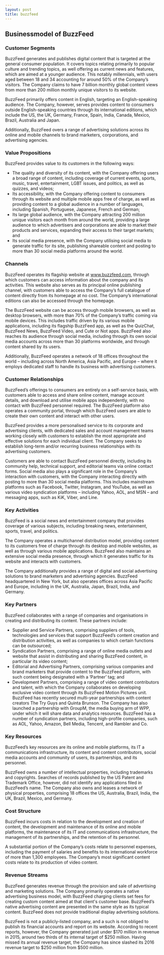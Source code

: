 ```yaml
---
layout: post
title: buzzfeed
---
```


Businessmodel of BuzzFeed
--------------------------

### Customer Segments

BuzzFeed generates and publishes digital content that is targeted at the general consumer population. It covers topics relating primarily to popular culture and trending topics, as well offering as current news and features, which are aimed at a younger audience. This notably millennials, with users aged between 18 and 34 accounting for around 50% of the Company’s visitors. The Company claims to have 7 billion monthly global content views from more than 200 million monthly unique visitors to its website.

BuzzFeed primarily offers content in English, targeting an English-speaking audience. The Company, however, serves provides content to consumers outside English-speaking countries through its international editions, which include the US, the UK, Germany, France, Spain, India, Canada, Mexico, Brazil, Australia and Japan.

Additionally, BuzzFeed overs a range of advertising solutions across its online and mobile channels to brand marketers, corporations, and advertising agencies.

### Value Propositions

BuzzFeed provides value to its customers in the following ways:

 * The quality and diversity of its content, with the Company offering users a broad range of content, including coverage of current events, sports, music, travel, entertainment, LGBT issues, and politics, as well as quizzes, and videos;
* Its accessibility, with the Company offering content to consumers through its website and multiple mobile apps free of charge, as well as providing content to a global audience in a number of languages, including Spanish, Portuguese, Japanese, French and German;
* Its large global audience, with the Company attracting 200 million unique visitors each month from around the world, providing a large audience to which advertisers and corporations are able to market their products and services, expanding their access to their target markets; and
* Its social media presence, with the Company utilising social media to generate traffic for its site, publishing shareable content and posting to more than 30 social media platforms around the world.
 ### Channels

BuzzFeed operates its flagship website at www.buzzfeed.com, through which customers can access information about the company and its activities. This website also serves as its principal online publishing channel, with customers able to access the Company’s full catalogue of content directly from its homepage at no cost. The Company’s international editions can also be accessed through the homepage.

The BuzzFeed website can be access through mobile browsers, as well as desktop browsers, with more than 70% of the Company’s traffic coming via mobile devices. This includes traffic driven by its various mobile applications, including its flagship BuzzFeed app, as well as the QuizChat, BuzzFeed News, BuzzFeed Video, and Cute or Not apps. BuzzFeed also reaches its audience through social media, including through its own social media accounts across more than 30 platforms worldwide, and through content shared by its users.

Additionally, BuzzFeed operates a network of 18 offices throughout the world – including across North America, Asia Pacific, and Europe – where it employs dedicated staff to handle its business with advertising customers.

### Customer Relationships

BuzzFeed’s offerings to consumers are entirely on a self-service basis, with customers able to access and share online content, manage account details, and download and utilise mobile apps independently, with no contact with BuzzFeed personnel required. The BuzzFeed platform also operates a community portal, through which BuzzFeed users are able to create their own content and interact with other users.

BuzzFeed provides a more personalised service to its corporate and advertising clients, with dedicated sales and account management teams working closely with customers to establish the most appropriate and effective solutions for each individual client. The Company seeks to establish long-term and/or recurring business relationships with its advertising customers.

Customers are able to contact BuzzFeed personnel directly, including its community help, technical support, and editorial teams via online contact forms. Social media also plays a significant role in the Company’s interaction with customers, with the Company interacting directly with posting to more than 30 social media platforms. This includes mainstream platforms such as Facebook, Twitter, Instagram, and YouTube, as well as various video syndication platforms – including Yahoo, AOL, and MSN – and messaging apps, such as KiK, Viber, and Line.

### Key Activities

BuzzFeed is a social news and entertainment company that provides coverage of various subjects, including breaking news, entertainment, sports, travel, and politics.

The Company operates a multichannel distribution model, providing content to its customers free of charge through its desktop and mobile websites, as well as through various mobile applications. BuzzFeed also maintains an extensive social media presence, through which it generates traffic for its website and interacts with customers.

The Company additionally provides a range of digital and social advertising solutions to brand marketers and advertising agencies. BuzzFeed headquartered in New York, but also operates offices across Asia Pacific and Europe, including in the UK, Australia, Japan, Brazil, India, and Germany.

### Key Partners

BuzzFeed collaborates with a range of companies and organisations in creating and distributing its content. These partners include:

 * Supplier and Service Partners, comprising suppliers of tools, technologies and services that support BuzzFeed’s content creation and distribution activities, as well as companies to which certain functions can be outsourced;
* Syndication Partners, comprising a range of online media outlets and website that assist in distributing and sharing BuzzFeed content, in particular its video content;
* Editorial and Advertising Partners, comprising various companies and brand marketers that provide content to the BuzzFeed platform, with such content being designated with a ‘Partner’ tag; and
* Development Partners, comprising a range of video content contributors and talent, with which the Company collaborates on developing exclusive video content through its BuzzFeed Motion Pictures unit.
 BuzzFeed has recently secured multi-year partnerships with content creators The Try Guys and Quinta Brunson. The Company has also launched a partnership with GroupM, the media buying arm of WPP, under which it will share data and analytics resources. BuzzFeed has a number of syndication partners, including high-profile companies, such as AOL, Yahoo, Amazon, Bell Media, Tencent, and Rambler and Co.

### Key Resources

BuzzFeed’s key resources are its online and mobile platforms, its IT a communications infrastructure, its content and content contributors, social media accounts and community of users, its partnerships, and its personnel.

BuzzFeed owns a number of intellectual properties, including trademarks and copyrights. Searches of records published by the US Patent and Trademark Office, however, did not identify any applications filed in BuzzFeed’s name. The Company also owns and leases a network of physical properties, comprising 18 offices the US, Australia, Brazil, India, the UK, Brazil, Mexico, and Germany.

### Cost Structure

BuzzFeed incurs costs in relation to the development and creation of content, the development and maintenance of its online and mobile platforms, the maintenance of its IT and communications infrastructure, the management of its partnerships, and the retention of its personnel.

A substantial portion of the Company’s costs relate to personnel expenses, including the payment of salaries and benefits to its international workforce of more than 1,300 employees. The Company’s most significant content costs relate to its production of video content.

### Revenue Streams

BuzzFeed generates revenue through the provision and sale of advertising and marketing solutions. The Company primarily operates a native advertising business model, with BuzzFeed charging clients set fees for creating custom content aimed at that client's customer base. BuzzFeed’s native advertising content are presented in the same style as its typical content. BuzzFeed does not provide traditional display advertising solutions.

BuzzFeed is not a publicly-listed company, and a such is not obliged to publish its financial accounts and report on its website. According to recent reports, however, the Company generated just under $170 million in revenue in 2015, around two thirds of its internal target of $250 million. Having missed its annual revenue target, the Company has since slashed its 2016 revenue target to $250 million from $500 million.
